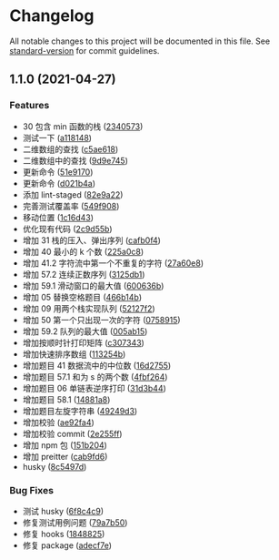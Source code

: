 # Changelog

All notable changes to this project will be documented in this file. See [standard-version](https://github.com/conventional-changelog/standard-version) for commit guidelines.

## 1.1.0 (2021-04-27)

### Features

- 30 包含 min 函数的栈 ([2340573](https://github.com/tkvern/code-fly/commit/23405735f043b3e9324372e0d3665d0fe17f9d1d))
- 测试一下 ([a118148](https://github.com/tkvern/code-fly/commit/a11814871ab89826d9434271fb7f0aae2300f6ee))
- 二维数组的查找 ([c5ae618](https://github.com/tkvern/code-fly/commit/c5ae6180fad78121138dca12de35b2844017de0f))
- 二维数组中的查找 ([9d9e745](https://github.com/tkvern/code-fly/commit/9d9e745470a9ab6e29a3c72c23dc963ca2c1245a))
- 更新命令 ([51e9170](https://github.com/tkvern/code-fly/commit/51e9170008bd303302aa8646b6ebd09a69fd9fae))
- 更新命令 ([d021b4a](https://github.com/tkvern/code-fly/commit/d021b4a04d935a1dbf0ccac60f7f4d70c86f5ddf))
- 添加 lint-staged ([82e9a22](https://github.com/tkvern/code-fly/commit/82e9a2272785bd5e9ecc706b45f6d17cdae1310f))
- 完善测试覆盖率 ([549f908](https://github.com/tkvern/code-fly/commit/549f9089bf19b8a56275f870c10b9334ced83f90))
- 移动位置 ([1c16d43](https://github.com/tkvern/code-fly/commit/1c16d438d84ee4ad7add3bbd8878a5e8e9d666d9))
- 优化现有代码 ([2c9d55b](https://github.com/tkvern/code-fly/commit/2c9d55b77d5dd604dcc24415be18bbf37d3bf671))
- 增加 31 栈的压入、弹出序列 ([cafb0f4](https://github.com/tkvern/code-fly/commit/cafb0f46e60fccd20a59a928808d4c88cc2515fe))
- 增加 40 最小的 k 个数 ([225a0c8](https://github.com/tkvern/code-fly/commit/225a0c85b911f6905eeff7be93fa5556562fd969))
- 增加 41.2 字符流中第一个不重复的字符 ([27a60e8](https://github.com/tkvern/code-fly/commit/27a60e85a77226fab1d5a51d6a29f30b8a407e1a))
- 增加 57.2 连续正数序列 ([3125db1](https://github.com/tkvern/code-fly/commit/3125db16ec852eb2cf3b5904ca489167790ad746))
- 增加 59.1 滑动窗口的最大值 ([600636b](https://github.com/tkvern/code-fly/commit/600636b62063cb608cc9f2d07b09377685e9c6e2))
- 增加 05 替换空格题目 ([466b14b](https://github.com/tkvern/code-fly/commit/466b14b8a72d9fdea83cf5a47a179283489e49cb))
- 增加 09 用两个栈实现队列 ([52127f2](https://github.com/tkvern/code-fly/commit/52127f2af6deacdb8551ed47e1b7eb557a78e446))
- 增加 50 第一个只出现一次的字符 ([0758915](https://github.com/tkvern/code-fly/commit/0758915dd34de3fd1b2cb7f2a41ad7d86f3ff3de))
- 增加 59.2 队列的最大值 ([005ab15](https://github.com/tkvern/code-fly/commit/005ab153e1d53425074f021f6821e0f448e038ca))
- 增加按顺时针打印矩阵 ([c307343](https://github.com/tkvern/code-fly/commit/c3073435a232d0ba407fbf047c3389744544f315))
- 增加快速排序数组 ([113254b](https://github.com/tkvern/code-fly/commit/113254b9ea1ce0cbac147865c01395a81bc45f79))
- 增加题目 41 数据流中的中位数 ([16d2755](https://github.com/tkvern/code-fly/commit/16d27559553a62ac93f17f5494cc683926cf80c4))
- 增加题目 57.1 和为 s 的两个数 ([4fbf264](https://github.com/tkvern/code-fly/commit/4fbf264a15fc4308e8b83edbe40d4363c0bb9fc9))
- 增加题目 06 单链表逆序打印 ([31d3b44](https://github.com/tkvern/code-fly/commit/31d3b44a7c5e94ee248cc3079e501fcc59192f37))
- 增加题目 58.1 ([14881a8](https://github.com/tkvern/code-fly/commit/14881a84f6d3c424ce3aa9b3f8bc4b96cb5e27a6))
- 增加题目左旋字符串 ([49249d3](https://github.com/tkvern/code-fly/commit/49249d3cbdf10065752884d372ea1a30f0447a95))
- 增加校验 ([ae92fa4](https://github.com/tkvern/code-fly/commit/ae92fa46df3e73f3c6636a3adf4c99cf59419caf))
- 增加校验 commit ([2e255ff](https://github.com/tkvern/code-fly/commit/2e255ffeea0f241d062a5499206875bcaae7b777))
- 增加 npm 包 ([151b204](https://github.com/tkvern/code-fly/commit/151b20443194104d8eace08b07b7871dea977c70))
- 增加 preitter ([cab9fd6](https://github.com/tkvern/code-fly/commit/cab9fd6e37ff60148c0d2603118605c3bdace14e))
- husky ([8c5497d](https://github.com/tkvern/code-fly/commit/8c5497d5299635af43e0df9ff6bdd05de45899f2))

### Bug Fixes

- 测试 husky ([6f8c4c9](https://github.com/tkvern/code-fly/commit/6f8c4c9f84fa76d8ff1bce2e94858edc9276c3f9))
- 修复测试用例问题 ([79a7b50](https://github.com/tkvern/code-fly/commit/79a7b50db5127721bc2cb2874452dc588265e760))
- 修复 hooks ([1848825](https://github.com/tkvern/code-fly/commit/18488250c93908cd10668d0575109350582a1ab5))
- 修复 package ([adecf7e](https://github.com/tkvern/code-fly/commit/adecf7e6cbf4f86e79e664600a63457039afdbc3))
